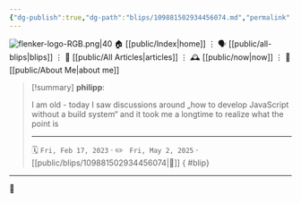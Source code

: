 ```yaml
---
{"dg-publish":true,"dg-path":"blips/109881502934456074.md","permalink":"/blips/109881502934456074/","title":"philipp on mastodon @ 2023-02-17"}
---
```



<div class="transclusion internal-embed is-loaded"><div class="markdown-embed">




![flenker-logo-RGB.png|40](/img/user/attachments/flenker-logo-RGB.png)
🏠 [[public/Index\|home]]  ⋮ 🗣️ [[public/all-blips\|blips]] ⋮  📝 [[public/All Articles\|articles]]  ⋮ 🕰️ [[public/now\|now]] ⋮ 🪪 [[public/About Me\|about me]]


</div></div>


> [!summary] **philipp**:
>
> I am old - today I saw discussions around „how to develop JavaScript without a build system“ and it took me a longtime to realize what the point is
> - - -
>
> 🗓️ <code>Fri, Feb 17, 2023</code>  · ✏️ <code> Fri, May 2, 2025</code>  · [[public/blips/109881502934456074\|🔗]]
{ #blip}


- - -

 👾
